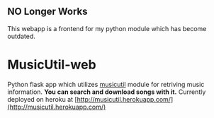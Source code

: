 ## NO Longer Works
This webapp is a frontend for my python module which has become outdated.

# MusicUtil-web
Python flask app which utilizes [musicutil](https://github.com/ashutoshvarma/music-util) module for retriving music information.
**You can search and download songs with it.**
Currently deployed on heroku at [http://musicutil.herokuapp.com/](http://musicutil.herokuapp.com/)


